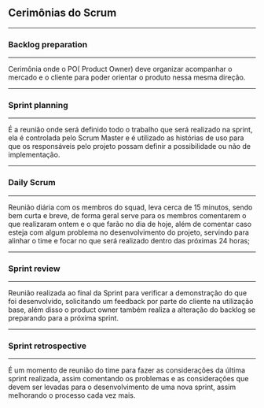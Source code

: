 ## Cerimônias do Scrum

---
### Backlog preparation
---

Cerimônia onde o PO( Product Owner) deve organizar acompanhar o mercado e o cliente para poder orientar o produto nessa mesma direção.

---
### Sprint planning
---

É a reunião onde será definido todo o trabalho que será realizado na sprint, ela é controlada pelo Scrum Master e é utilizado as histórias de uso 
para que os responsáveis pelo projeto possam definir a possibilidade ou não de implementação.

---
### Daily Scrum
---

Reunião diária com os membros do squad, leva cerca de 15 minutos, sendo bem curta e breve, de forma geral serve para os membros comentarem o que realizaram ontem e o que 
farão no dia de hoje, além de comentar caso esteja com algum problema no desenvolvimento do projeto, servindo para alinhar o time e focar no que será realizado dentro
das próximas 24 horas;

---
### Sprint review
---

Reunião realizada ao final da Sprint para verificar a demonstração do que foi desenvolvido, solicitando um feedback por parte do cliente na utilização base, além disso o 
product owner também realiza a alteração do backlog se preparando para a próxima sprint.

---
### Sprint retrospective
---

É um momento de reunião do time para fazer as considerações da última sprint realizada, assim comentando os problemas e as considerações que devem ser levadas para o 
desenvolvimento de uma nova sprint, assim melhorando o processo cada vez mais.

